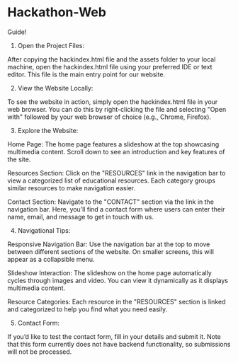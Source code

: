 # Hackathon-Web

Guide!
1. Open the Project Files:

After copying the hackindex.html file and the assets folder to your local machine, open the hackindex.html file using your preferred IDE or text editor. This file is the main entry point for our website.

2. View the Website Locally:

To see the website in action, simply open the hackindex.html file in your web browser. You can do this by right-clicking the file and selecting "Open with" followed by your web browser of choice (e.g., Chrome, Firefox).

3. Explore the Website:

Home Page: The home page features a slideshow at the top showcasing multimedia content. Scroll down to see an introduction and key features of the site.

Resources Section: Click on the "RESOURCES" link in the navigation bar to view a categorized list of educational resources. Each category groups similar resources to make navigation easier.

Contact Section: Navigate to the "CONTACT" section via the link in the navigation bar. Here, you’ll find a contact form where users can enter their name, email, and message to get in touch with us.

4. Navigational Tips:

Responsive Navigation Bar: Use the navigation bar at the top to move between different sections of the website. On smaller screens, this will appear as a collapsible menu.

Slideshow Interaction: The slideshow on the home page automatically cycles through images and video. You can view it dynamically as it displays multimedia content.

Resource Categories: Each resource in the "RESOURCES" section is linked and categorized to help you find what you need easily.

5. Contact Form:

If you’d like to test the contact form, fill in your details and submit it. Note that this form currently does not have backend functionality, so submissions will not be processed.


